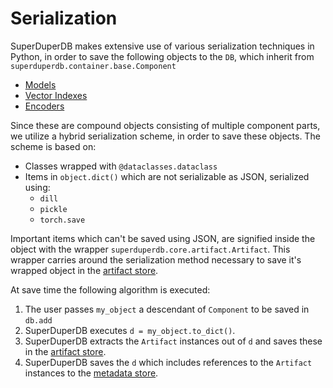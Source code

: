 # Serialization

SuperDuperDB makes extensive use of various serialization techniques in Python, 
in order to save the following objects to the `DB`, which inherit
from `superduperdb.container.base.Component`

- [Models](models)
- [Vector Indexes](vectorsearch)
- [Encoders](encoders)

Since these are compound objects consisting of multiple component parts, we utilize a hybrid 
serialization scheme, in order to save these objects. The scheme is based on:

- Classes wrapped with `@dataclasses.dataclass`
- Items in `object.dict()` which are not serializable as JSON, serialized using:
  - `dill`
  - `pickle`
  - `torch.save`

Important items which can't be saved using JSON, are signified inside the object
with the wrapper `superduperdb.core.artifact.Artifact`. This wrapper carries
around the serialization method necessary to save it's wrapped object in the 
[artifact store](artifactstore).

At save time the following algorithm is executed:

1. The user passes `my_object` a descendant of `Component` to be saved in `db.add`
2. SuperDuperDB executes `d = my_object.to_dict()`.
3. SuperDuperDB extracts the `Artifact` instances out of `d` and saves these
   in the [artifact store](artifactstore).
4. SuperDuperDB saves the `d` which includes references to the `Artifact` instances
   to the [metadata store](metadata).
